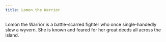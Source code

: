 ```yaml
---
title: Lomon the Warrior
---
```


Lomon the Warrior is a battle-scarred fighter who once single-handedly slew a wyvern. She is known and feared for her great deeds all across the island.
